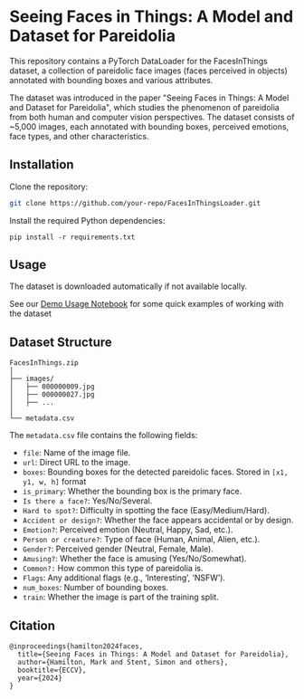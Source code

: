 # Seeing Faces in Things: A Model and Dataset for Pareidolia

This repository contains a PyTorch DataLoader for the FacesInThings dataset, a collection of pareidolic face images (faces perceived in objects) annotated with bounding boxes and various attributes.

The dataset was introduced in the paper "Seeing Faces in Things: A Model and Dataset for Pareidolia", which studies the 
phenomenon of pareidolia from both human and computer vision perspectives. 
The dataset consists of ~5,000 images, each annotated with bounding boxes, 
perceived emotions, face types, and other characteristics.


## Installation

Clone the repository:

```bash
git clone https://github.com/your-repo/FacesInThingsLoader.git
```

Install the required Python dependencies:

```
pip install -r requirements.txt
```

## Usage
The dataset is downloaded automatically if not available locally.

See our [Demo Usage Notebook](Demo%20Usage.ipynb) for some quick examples of working with the dataset


## Dataset Structure

```
FacesInThings.zip
│
├── images/
│   ├── 000000009.jpg
│   ├── 000000027.jpg
│   ├── ...
│
└── metadata.csv
```

The `metadata.csv` file contains the following fields:

- `file`: Name of the image file.
- `url`: Direct URL to the image.
- `boxes`: Bounding boxes for the detected pareidolic faces. Stored in `[x1, y1, w, h]` format
- `is_primary`: Whether the bounding box is the primary face.
- `Is there a face?`: Yes/No/Several.
- `Hard to spot?`: Difficulty in spotting the face (Easy/Medium/Hard).
- `Accident or design?`: Whether the face appears accidental or by design.
- `Emotion?`: Perceived emotion (Neutral, Happy, Sad, etc.).
- `Person or creature?`: Type of face (Human, Animal, Alien, etc.).
- `Gender?`: Perceived gender (Neutral, Female, Male).
- `Amusing?`: Whether the face is amusing (Yes/No/Somewhat).
- `Common?:` How common this type of pareidolia is.
- `Flags`: Any additional flags (e.g., ‘Interesting’, ‘NSFW’).
- `num_boxes`: Number of bounding boxes.
- `train`: Whether the image is part of the training split.


## Citation
```
@inproceedings{hamilton2024faces,
  title={Seeing Faces in Things: A Model and Dataset for Pareidolia},
  author={Hamilton, Mark and Stent, Simon and others},
  booktitle={ECCV},
  year={2024}
}
```

